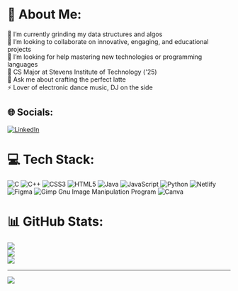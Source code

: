 # 💫 About Me:
🔭 I’m currently grinding my data structures and algos<br>👯 I’m looking to collaborate on innovative, engaging, and educational projects<br>🤝 I’m looking for help mastering new technologies or programming languages<br>🌱 CS Major at Stevens Institute of Technology ('25)<br>💬 Ask me about crafting the perfect latte<br>⚡ Lover of electronic dance music, DJ on the side


## 🌐 Socials:
[![LinkedIn](https://img.shields.io/badge/LinkedIn-%230077B5.svg?logo=linkedin&logoColor=white)]([andrew-krasinski](https://www.linkedin.com/in/andrew-krasinski-407a43224/)) 

# 💻 Tech Stack:
![C](https://img.shields.io/badge/c-%2300599C.svg?style=for-the-badge&logo=c&logoColor=white) ![C++](https://img.shields.io/badge/c++-%2300599C.svg?style=for-the-badge&logo=c%2B%2B&logoColor=white) ![CSS3](https://img.shields.io/badge/css3-%231572B6.svg?style=for-the-badge&logo=css3&logoColor=white) ![HTML5](https://img.shields.io/badge/html5-%23E34F26.svg?style=for-the-badge&logo=html5&logoColor=white) ![Java](https://img.shields.io/badge/java-%23ED8B00.svg?style=for-the-badge&logo=java&logoColor=white) ![JavaScript](https://img.shields.io/badge/javascript-%23323330.svg?style=for-the-badge&logo=javascript&logoColor=%23F7DF1E) ![Python](https://img.shields.io/badge/python-3670A0?style=for-the-badge&logo=python&logoColor=ffdd54) ![Netlify](https://img.shields.io/badge/netlify-%23000000.svg?style=for-the-badge&logo=netlify&logoColor=#00C7B7) 	![Figma](https://img.shields.io/badge/figma-%23F24E1E.svg?style=for-the-badge&logo=figma&logoColor=white) ![Gimp Gnu Image Manipulation Program](https://img.shields.io/badge/Gimp-657D8B?style=for-the-badge&logo=gimp&logoColor=FFFFFF) ![Canva](https://img.shields.io/badge/Canva-%2300C4CC.svg?style=for-the-badge&logo=Canva&logoColor=white)
# 📊 GitHub Stats:
![](https://github-readme-stats.vercel.app/api?username=andrewkrasinski&theme=dark&hide_border=false&include_all_commits=false&count_private=false)<br/>
![](https://github-readme-streak-stats.herokuapp.com/?user=andrewkrasinski&theme=dark&hide_border=false)<br/>
![](https://github-readme-stats.vercel.app/api/top-langs/?username=andrewkrasinski&theme=dark&hide_border=false&include_all_commits=false&count_private=false&layout=compact)

---
[![](https://visitcount.itsvg.in/api?id=andrewkrasinski&icon=0&color=0)](https://visitcount.itsvg.in)

<!-- Proudly created with GPRM ( https://gprm.itsvg.in ) -->
